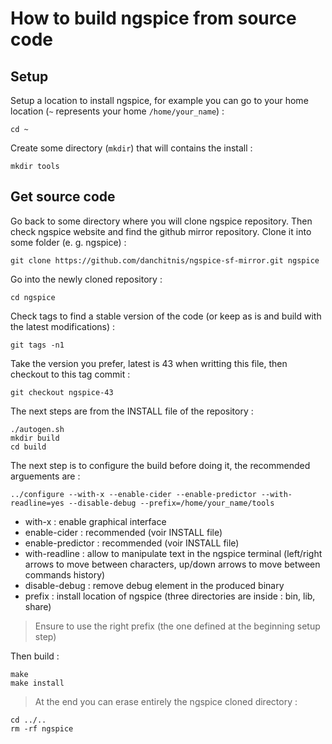 # How to build ngspice from source code


## Setup

Setup a location to install ngspice, for example you can go to your 
home location (`~` represents your home `/home/your_name`) :
```shell
cd ~
```

Create some directory (`mkdir`) that will contains the install :
```shell
mkdir tools
```


## Get source code

Go back to some directory where you will clone ngspice repository. Then 
check ngspice website and find the github mirror repository. Clone it 
into some folder (e. g. ngspice) :
```shell
git clone https://github.com/danchitnis/ngspice-sf-mirror.git ngspice
```

Go into the newly cloned repository :
```shell
cd ngspice
```

Check tags to find a stable version of the code (or keep as is and 
build with the latest modifications) :
```
git tags -n1
```

Take the version you prefer, latest is 43 when writting this file, then 
checkout to this tag commit :
```shell
git checkout ngspice-43
```

The next steps are from the INSTALL file of the repository :
```shell
./autogen.sh
mkdir build
cd build
```

The next step is to configure the build before doing it, the 
recommended arguements are :
```shell
../configure --with-x --enable-cider --enable-predictor --with-readline=yes --disable-debug --prefix=/home/your_name/tools
```
- with-x : enable graphical interface
- enable-cider : recommended (voir INSTALL file)
- enable-predictor : recommended (voir INSTALL file)
- with-readline : allow to manipulate text in the ngspice terminal 
                  (left/right arrows to move between characters, 
                  up/down arrows to move between commands history)
- disable-debug : remove debug element in the produced binary
- prefix : install location of ngspice (three directories are inside : 
           bin, lib, share)

> Ensure to use the right prefix (the one defined at the beginning 
> setup step)

Then build :
```shell
make
make install
```

> At the end you can erase entirely the ngspice cloned directory :
```shell
cd ../..
rm -rf ngspice
```
